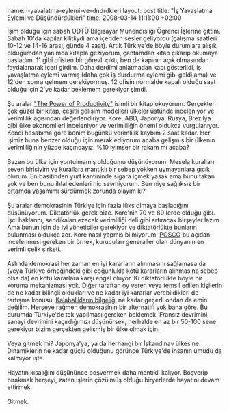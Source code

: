 name: i-yavalatma-eylemi-ve-dndrdkleri
layout: post
title: "İş Yavaşlatma Eylemi ve Düşündürdükleri"
time: 2008-03-14 11:11:00 +02:00

İşim olduğu için sabah ODTÜ Bilgisayar Mühendisliği Öğrenci İşlerine gittim. Sabah 10'da kapılar kilitliydi ama içeriden sesler geliyordu (çalışma saatleri 10-12 ve 14-16 arası, günde 4 saat). Artık Türkiye'de böyle durumlara alışık olduğumdan yanımda kitapla geziyorum, çantamdan kitap çıkarıp okumaya başladım. 11 gibi ofisten bir görevli çıktı, ben de kapının açık olmasından faydalanarak içeri girdim. Daha derdimi anlatmadan kapı gösterildi, iş yavaşlatma eylemi varmış (daha çok iş durdurma eylemi gibi geldi ama) ve 12'den sonra gelmem gerekiyormuş. 12 ofisin normalde kapalı olduğu saat olduğu için 2'ye kadar beklemem gerekiyor şimdi.<br /><br />Şu aralar <a href="http://www.amazon.com/Power-Productivity-Wealth-Poverty-Stability/dp/0226476987/">"The Power of Productivity"</a> isimli bir kitap okuyorum. Gerçekten çok güzel bir kitap, çeşitli gelişim modelleri ülkeler üstünde inceleniyor ve verimlilik açısından değerlendiriyor. Kore, ABD, Japonya, Rusya, Brezilya gibi ülke ekonomileri inceleniyor ve verimliliğin önemi oldukça vurgulanıyor. Kendi hesabıma göre benim bugünkü verimlilik kaybım 2 saat kadar. Her işimiz buna benzer olduğu için merak ediyorum acaba gelişmiş bir ülkenin verimliliğinin yüzde kaçındayız. %10 iyimser bir rakam mı acaba?<br /><br />Bazen bu ülke için yontulmamış olduğumu düşünüyorum. Mesela kuralları seven birisiyim ve kurallara mantıklı bir sebep yokken uymayanlara gıcık olurum. En basitinden yurt kantininde sigara içmek yasak ama bunu takan yok ve ben bunu ihlal edenleri hiç sevmiyorum. Ben niye sağlıksız bir ortamda yaşamımı sürdürmek zorunda olayım ki?<br /><br />Şu aralar demokrasinin Türkiye için fazla lüks olmaya başladığını düşünüyorum. Diktatörlük gerek bize. Kore'nin 70 ve 80'lerde olduğu gibi. İşçi haklarını, sendikaları ezecek verimliliği deli gibi artıracak birşeyler lazım. Ama bunun için de iyi yöneticiler gerekiyor ve diktatörlükte bunların bulunması oldukça zor. Kore nasıl yapmış bilmiyorum. <a href="http://en.wikipedia.org/wiki/POSCO">POSCO</a> bu açıdan incelenmesi gereken bir örnek, kurucuları generaller olan dünyanın en verimli çelik şirketi.<br /><br />Aslında demokrasi her zaman en iyi kararların alınmasını sağlamasa da (veya Türkiye örneğindeki gibi çoğunlukla kötü kararların alınmasına sebep olsa da) en kötü kararlara karşı engel oluyor. Ki diktatörlükte böyle bir koruma mekanizması yok. Diğer taraftan oy veren veya temsil edilen kişilerin de ne kadar bilinçli oldukları ve ne kadar iyi kararlar verebildikleri de tartışma konusu. <a href="http://en.wikipedia.org/wiki/Collective_wisdom">Kalabalıkların bilgeliği</a> ne kadar geçerli ondan da emin değilim. Herşeye rağmen demokrasinin bir alternatifi yok bana göre. Bu durumda Türkiye'de tek yapılması gereken beklemek. Fransız devrimini, sanayi devrimini kaçırdığımızı düşünürsek, herhalde en az bir 50-100 sene gerekiyor bizim gerçekten gelişmiş bir ülke olmak için.<br /><br />Veya gitmek mi? Japonya'ya, ya da herhangi bir İskandinav ülkesine. Dinamiklerin ne kadar güçlü olduğunu görünce Türkiye'de insanın umudu da kalmıyor işte.<br /><br />Hayatın kısalığını düşününce boşvermek daha mantıklı kalıyor. Boşverip bırakmak herşeyi, zaten işlerin çözülmüş olduğu biryerlerde hayatını devam ettirmek.<br /><br />Gitmek.
